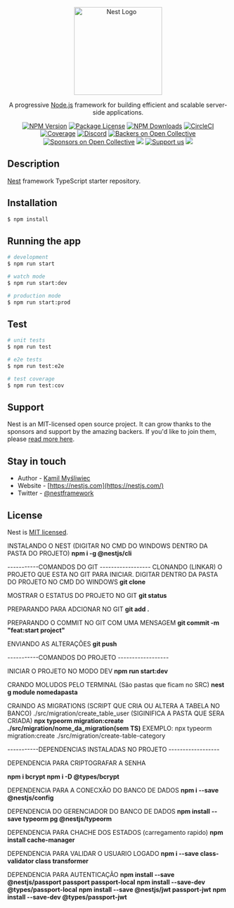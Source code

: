 <p align="center">
  <a href="http://nestjs.com/" target="blank"><img src="https://nestjs.com/img/logo-small.svg" width="200" alt="Nest Logo" /></a>
</p>

[circleci-image]: https://img.shields.io/circleci/build/github/nestjs/nest/master?token=abc123def456
[circleci-url]: https://circleci.com/gh/nestjs/nest

  <p align="center">A progressive <a href="http://nodejs.org" target="_blank">Node.js</a> framework for building efficient and scalable server-side applications.</p>
    <p align="center">
<a href="https://www.npmjs.com/~nestjscore" target="_blank"><img src="https://img.shields.io/npm/v/@nestjs/core.svg" alt="NPM Version" /></a>
<a href="https://www.npmjs.com/~nestjscore" target="_blank"><img src="https://img.shields.io/npm/l/@nestjs/core.svg" alt="Package License" /></a>
<a href="https://www.npmjs.com/~nestjscore" target="_blank"><img src="https://img.shields.io/npm/dm/@nestjs/common.svg" alt="NPM Downloads" /></a>
<a href="https://circleci.com/gh/nestjs/nest" target="_blank"><img src="https://img.shields.io/circleci/build/github/nestjs/nest/master" alt="CircleCI" /></a>
<a href="https://coveralls.io/github/nestjs/nest?branch=master" target="_blank"><img src="https://coveralls.io/repos/github/nestjs/nest/badge.svg?branch=master#9" alt="Coverage" /></a>
<a href="https://discord.gg/G7Qnnhy" target="_blank"><img src="https://img.shields.io/badge/discord-online-brightgreen.svg" alt="Discord"/></a>
<a href="https://opencollective.com/nest#backer" target="_blank"><img src="https://opencollective.com/nest/backers/badge.svg" alt="Backers on Open Collective" /></a>
<a href="https://opencollective.com/nest#sponsor" target="_blank"><img src="https://opencollective.com/nest/sponsors/badge.svg" alt="Sponsors on Open Collective" /></a>
  <a href="https://paypal.me/kamilmysliwiec" target="_blank"><img src="https://img.shields.io/badge/Donate-PayPal-ff3f59.svg"/></a>
    <a href="https://opencollective.com/nest#sponsor"  target="_blank"><img src="https://img.shields.io/badge/Support%20us-Open%20Collective-41B883.svg" alt="Support us"></a>
  <a href="https://twitter.com/nestframework" target="_blank"><img src="https://img.shields.io/twitter/follow/nestframework.svg?style=social&label=Follow"></a>
</p>
  <!--[![Backers on Open Collective](https://opencollective.com/nest/backers/badge.svg)](https://opencollective.com/nest#backer)
  [![Sponsors on Open Collective](https://opencollective.com/nest/sponsors/badge.svg)](https://opencollective.com/nest#sponsor)-->

## Description

[Nest](https://github.com/nestjs/nest) framework TypeScript starter repository.

## Installation

```bash
$ npm install
```

## Running the app

```bash
# development
$ npm run start

# watch mode
$ npm run start:dev

# production mode
$ npm run start:prod
```

## Test

```bash
# unit tests
$ npm run test

# e2e tests
$ npm run test:e2e

# test coverage
$ npm run test:cov
```

## Support

Nest is an MIT-licensed open source project. It can grow thanks to the sponsors and support by the amazing backers. If you'd like to join them, please [read more here](https://docs.nestjs.com/support).

## Stay in touch

- Author - [Kamil Myśliwiec](https://kamilmysliwiec.com)
- Website - [https://nestjs.com](https://nestjs.com/)
- Twitter - [@nestframework](https://twitter.com/nestframework)

## License

Nest is [MIT licensed](LICENSE).


INSTALANDO O NEST (DIGITAR NO CMD DO WINDOWS DENTRO DA PASTA DO PROJETO)
**npm i -g @nestjs/cli**

 -----------COMANDOS DO GIT ------------------
CLONANDO (LINKAR) O PROJETO QUE ESTA NO GIT PARA INICIAR. DIGITAR DENTRO DA PASTA DO PROJETO NO CMD DO WINDOWS
**git clone**

MOSTRAR O ESTATUS DO PROJETO NO GIT
**git status**

PREPARANDO PARA ADCIONAR NO GIT
**git add .**

PREPARANDO O COMMIT NO GIT COM UMA MENSAGEM
**git commit -m "feat:start project"**

ENVIANDO AS ALTERAÇÕES
**git push**


-----------COMANDOS DO PROJETO ------------------

INICIAR O PROJETO NO MODO DEV
**npm run start:dev**

CRANDO MOLUDOS PELO TERMINAL
(São pastas que ficam no SRC)
**nest g module nomedapasta**

CRAINDO AS MIGRATIONS (SCRIPT QUE CRIA OU ALTERA A TABELA NO BANCO)
./src/migration/create_table_user (SIGINIFICA A PASTA QUE SERA CRIADA)
**npx typeorm migration:create ./src/migration/nome_da_migration(sem TS)**
EXEMPLO: npx typeorm migration:create ./src/migration/create-table-category


-----------DEPENDENCIAS INSTALADAS NO PROJETO ------------------

DEPENDENCIA PARA CRIPTOGRAFAR A SENHA

**npm i bcrypt**
**npm i -D @types/bcrypt**

DEPENDENCIA PARA A CONECXÃO DO BANCO DE DADOS
**npm i --save @nestjs/config**

DEPENDENCIA DO GERENCIADOR DO BANCO DE DADOS
**npm install --save typeorm pg @nestjs/typeorm**

DEPENDENCIA PARA CHACHE DOS ESTADOS (carregamento rapido)
**npm install cache-manager**

DEPENDENCIA PARA VALIDAR O USUARIO LOGADO
**npm i --save class-validator class transformer**

DEPENDENCIA PARA AUTENTICAÇÃO
**npm install --save @nestjs/passport passport passport-local**
**npm install --save-dev @types/passport-local**
**npm install --save @nestjs/jwt passport-jwt**
**npm install --save-dev @types/passport-jwt**




